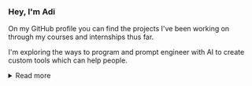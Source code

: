 ### Hey, I'm Adi

On my GitHub profile you can find the projects I've been working on through my courses and internships thus far.

I'm exploring the ways to program and prompt engineer with AI to create custom tools which can help people.

<details>
 <summary>Read more</summary>
 <pre>
 ^__^
 (oo)\_______
 (__)\       )\/\
     ||----w |
     ||     ||
 </pre>
</details>
